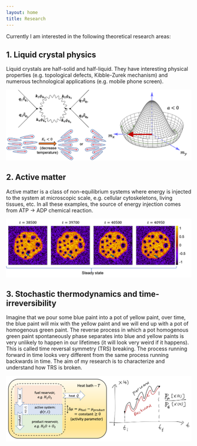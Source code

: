 ```yaml
---
layout: home
title: Research
---
```


Currently I am interested in the following theoretical research areas:

## 1. Liquid crystal physics

Liquid crystals are half-solid and half-liquid. They have interesting physical properties (e.g. topological defects, Kibble-Zurek mechanism) and numerous technological applications (e.g. mobile phone screen).

<img src="https://raw.githubusercontent.com/elsentjhung/elsentjhung.github.io/master/_figures/liquid-crystal.png" alt="drawing" width="600"/>

## 2. Active matter

Active matter is a class of non-equilibrium systems where energy is injected to the system at microscopic scale, e.g. cellular cytoskeletons, living tissues, etc. In all these examples, the source of energy injection comes from ATP -> ADP chemical reaction.

<img src="https://raw.githubusercontent.com/elsentjhung/elsentjhung.github.io/master/_figures/bubble.png" alt="drawing" width="600"/>

## 3. Stochastic thermodynamics and time-irreversibility

Imagine that we pour some blue paint into a pot of yellow paint, over time, the blue paint will mix with the yellow paint and we will end up with a pot of homogenous green paint. The reverse process in which a pot homogenous green paint spontaneously phase separates into blue and yellow paints is very unlikely to happen in our lifetimes (it will look very weird if it happens). This is called time reversal symmetry (TRS) breaking. The process running forward in time looks very different from the same process running backwards in time. The aim of my research is to characterize and understand how TRS is broken.

<img src="https://raw.githubusercontent.com/elsentjhung/elsentjhung.github.io/master/_figures/irreversibility.png" alt="drawing" width="600"/>




